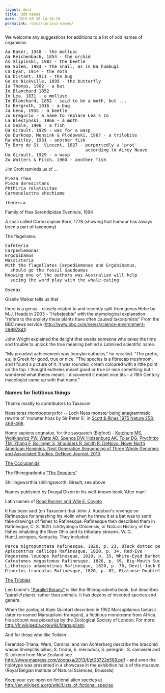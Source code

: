 ```yaml
---
layout: docs
title: Odd Names
date: 2015-08-28 14:18:28
permalink: /docs/curious-names/
---
```


We welcome any suggestions for additions to a list of odd names of organisms.

<pre>
Aa Baker, 1940 - the mollusc
Aa Reichenbach, 1854 - the orchid
As Slipinski, 1982 - the beetle
Ba Solem, 1983 - the snail, as in Ba humbugi
Ca Dyar, 1914 - the moth
Ea Distant, 1911 - the bug
Ge de Nicéville, 1895 - the butterfly
Ia Thomas, 1902 - a bat
Io Blanchard 1852
Io Lea, 1831 - a mollusc
Io Blanchard, 1852 - said to be a moth, but ...
Ix Bergroth, 1916 - a bug
Ja Ueno, 1955 - a beetle
Jo Gregorio - a name to replace Lea's Io
La Bleszynski, 1966 - a moth
Lo Seale, 1906 - a fish
Oa Girault, 1929 - was for a wasp
Qu Durkoop, Mensink & Plodowski, 1967 - a trilobite
Ra Whitley, 1931 - another fish
Ty Bory de St. Vincent, 1827 - purportedly a 'prot'
                               according to Airey Neave
Ua Girault, 1929 - a wasp
Zu Walters & Fitch, 1960 - another fish
</pre>

Jim Croft reminds us of ...

<pre>
Pieza rhea
Pieza deresistans
Phthiria relativitae
Carmenelectra shechisme
</pre>

There is a:

Family of flies Serendipidae Evenhuis, 1994

A snail called Cornu copiae Born, 1778
(showing that humour has always been a part of taxonomy)

The flagellates:

<pre>
Cafeteria
Carpediemonas
Ergobibamus
Massisteria
With the flagellates Carpediemonas and Ergobibamus,
  should go the fossil Gaudeamus
Knowing one of the authors was Australian will help
  seeing the word play with the whale-eating

Osedax
</pre>

Giselle Walker tells us that

there is a genus - closely related to and recently split from genus Hebe by
M.J. Heads in 2003 - "Hebejeebie" with the etymological explanation "refers to
the anxiety these plants have often caused taxonomists" From the BBC news
service (http://www.bbc.com/news/science-environment-29897841)

John Wright explained the delight that awaits someone who takes the time and
trouble to unlock the true meaning behind a Latinised scientific name.

"My proudest achievement was Inocybe eutheles," he recalled. "The prefix, eu,
is Greek for good, true or nice. "The species is a fibrecap mushroom, and I
found a picture of it. It was rounded, cream coloured with a little point on
the top.  I thought eutheles meant good or true or nice something but I
wondered what theles meant.  I discovered it meant nice tits - a 19th Century
mycologist came up with that name."

### Names for fictitious things

Thanks mostly to contributors to Taxacom

Nessiteras rhombopteryxfor  -- Loch Ness monster being anagrammatic rewrite of 'monster hoax by Sir Peter S', in [Scott & Rines 1975 Nature 258, 466-468]( http://www.nature.com/nature/journal/v258/n5535/pdf/258466a0.pdf).

Homo sapiens cognatus, for the sasquatch (Bigfoot) - [Ketchum MS, Wojtkiewicz PW, Watts AB, Spence DW, Holzenburg AK, Toler DG, Prychitko TM, Zhang F, Bollinger S, Shoulders R, Smith R. DeNovo. Novel North American Hominids, Next Generation Sequencing of Three Whole Genomes and Associated Studies. DeNovo Journal. 2013](http://www.denovojournal.com/#!special-issue/crrc).

[The Occlupanids](http://www.horg.com/horg/)


The Rhinogradentia ["The Snouters"](http://en.wikipedia.org/wiki/Rhinogradentia)

Shillingsworthia shillingsworthi Girault, see above

Names published by Dougal Dixon in his well-known book 'After man'.

Latin names of [Road Runner and Wile E. Coyote](http://purpletigercreations.com/Portfolio/portfolio/web/roadRunner/latin)

It has been said (on Taxacom) that John J. Audubon's revenge on Rafinesque for smashing his violin when he threw it at a bat was to send fake drawings of fishes to Rafinesque. Rafinesque then described them in Rafinesque, C. S. 1820. Ichthyologia Ohioensis, or Natural History of the fishes inhabiting the River Ohio and its tributary streams. W. G. Hunt.Lexington, Kentucky. They included:
<pre>
Perca nigropunctata Rafinesque, 1820, p. 23, Black dotted perch
Aplocentrus calliops Rafinesque, 1820, p. 34, Red-Eye
Pogostoma leucops Rafinesque, 1820, p. 35, White-Eyed Barbot
Catostomus megastomus Rafinesque, 1820, p. 59, Big-Mouth Sucker
Litholepis adamantinus Rafinesque, 1820, p. 76, Devil-Jack Diamond-fish
Dinectus truncatus Rafinesque, 1820, p. 82, Flatnose Doublefin
</pre>

[The Tribbles](http://en.wikipedia.org/wiki/Tribble)

Leo Lionni's ["Parallel Botany"](http://www.sivatherium.narod.ru/library/Lionni/01_en.htm) is like the Rhinogradentia book, but describes "parallel plants' rather than animals. It has dozens of invented species and genera.

When the zoologist Alain Quintart described in 1952 Marsupilamus fantasii
(later re-named Marsupilami franquini), a fictitious monotreme from Africa, his
account was picked up by the Zoological Society of London. For more:
http://fr.wikipedia.org/wiki/Marsupilami

And for those who like Tolkien

Ferandez-Triana, Ward, Cardinal and van Achterberg describe the braconid wasps Shireplitis bilboi, S. frodoi, S. meriadoci, S. peregrini, S. samwisei and S. tolkieni from New Zealand see http://www.mapress.com/zootaxa/2013/f/zt03722p568.pdf - and even the holotype was presented in a showcase in the exhibition halls of the museum (Royal Belgian Institute of Natural Sciences, Brussels)

Keep your eye open on fictional alien species at http://en.wikipedia.org/wiki/Lists_of_fictional_species
